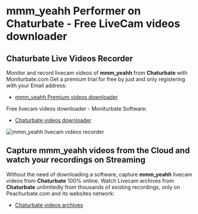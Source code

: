 # mmm_yeahh Performer on Chaturbate - Free LiveCam videos downloader

## Chaturbate Live Videos Recorder

Monitor and record livecam videos of **mmm_yeahh** from **Chaturbate** with Moniturbate.com
Get a premium trial for free by just and only registering with your Email address:
* [mmm_yeahh Premium videos downloader](https://moniturbate.com/request-demo-licence-key.html)

Free livecam videos downloader - Moniturbate Software:
* [Chaturbate videos downloader](https://moniturbate.com/moniturbate-download-software.html)

![mmm_yeahh livecam videos recorder](https://peachurnet.com/templates/moniturbate-software.png)


## Capture mmm_yeahh videos from the Cloud and watch your recordings on Streaming

Without the need of downloading a software, capture **mmm_yeahh** livecam videos from **Chaturbate** 100% online.
Watch Livecam archives from **Chaturbate** unlimitedly from thousands of existing recordings, only on Peachurbate.com and its websites network:
* [Chaturbate videos archives](https://peachurnet.com/)
